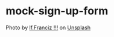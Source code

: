 # mock-sign-up-form



Photo by <a href="https://unsplash.com/@lffranciz?utm_content=creditCopyText&utm_medium=referral&utm_source=unsplash">lf.Franciz !!!</a> on <a href="https://unsplash.com/photos/baked-club-signage-wIZpOCdTb8I?utm_content=creditCopyText&utm_medium=referral&utm_source=unsplash">Unsplash</a>
  